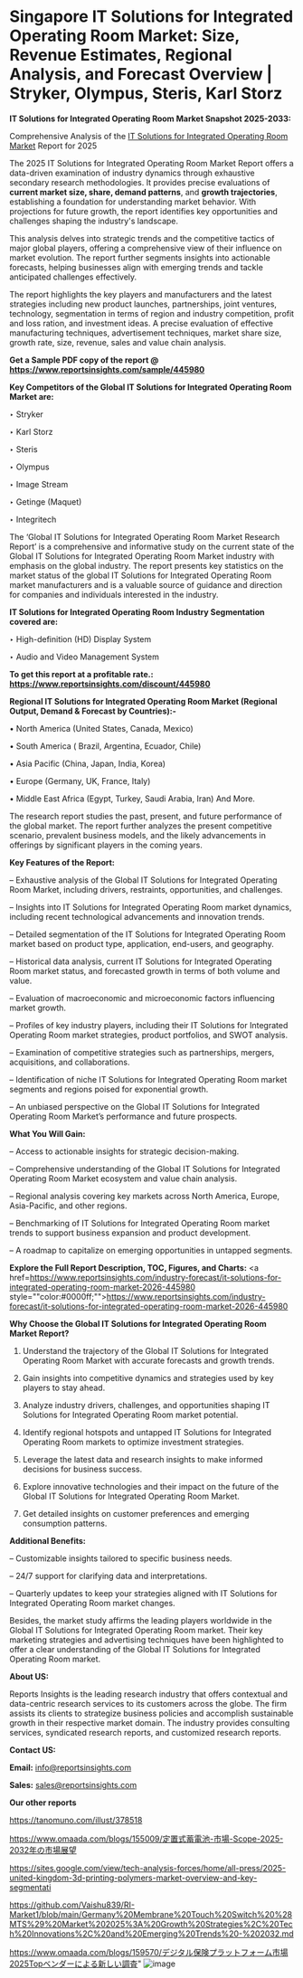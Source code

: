 # Singapore IT Solutions for Integrated Operating Room Market: Size, Revenue Estimates, Regional Analysis, and Forecast Overview | Stryker, Olympus, Steris, Karl Storz

<strong>IT Solutions for Integrated Operating Room Market Snapshot 2025-2033:</strong>

Comprehensive Analysis of the <a href=https://www.reportsinsights.com/sample/445980>IT Solutions for Integrated Operating Room Market</a> Report for 2025

The 2025 IT Solutions for Integrated Operating Room Market Report offers a data-driven examination of industry dynamics through exhaustive secondary research methodologies. It provides precise evaluations of <strong>current market size, share, demand patterns</strong>, and <strong>growth trajectories</strong>, establishing a foundation for understanding market behavior. With projections for future growth, the report identifies key opportunities and challenges shaping the industry's landscape.

This analysis delves into strategic trends and the competitive tactics of major global players, offering a comprehensive view of their influence on market evolution. The report further segments insights into actionable forecasts, helping businesses align with emerging trends and tackle anticipated challenges effectively.

The report highlights the key players and manufacturers and the latest strategies including new product launches, partnerships, joint ventures, technology, segmentation in terms of region and industry competition, profit and loss ration, and investment ideas. A precise evaluation of effective manufacturing techniques, advertisement techniques, market share size, growth rate, size, revenue, sales and value chain analysis.

<strong>Get a Sample PDF copy of the report @ <a href=https://www.reportsinsights.com/sample/445980 style=color:#0000ff;>https://www.reportsinsights.com/sample/445980</a></strong>

<strong>Key Competitors of the Global IT Solutions for Integrated Operating Room Market are:</strong>

‣ Stryker

‣ Karl Storz

‣ Steris

‣ Olympus

‣ Image Stream

‣ Getinge (Maquet)

‣ Integritech

The ‘Global IT Solutions for Integrated Operating Room Market Research Report’ is a comprehensive and informative study on the current state of the Global IT Solutions for Integrated Operating Room Market industry with emphasis on the global industry. The report presents key statistics on the market status of the global IT Solutions for Integrated Operating Room market manufacturers and is a valuable source of guidance and direction for companies and individuals interested in the industry.

<strong>IT Solutions for Integrated Operating Room Industry Segmentation covered are:</strong>

‣ High-definition (HD) Display System

‣ Audio and Video Management System

<strong>To get this report at a profitable rate.: <a href=https://www.reportsinsights.com/discount/445980 style=color:#0000ff;>https://www.reportsinsights.com/discount/445980</a></strong>

<strong>Regional IT Solutions for Integrated Operating Room Market (Regional Output, Demand &amp; Forecast by Countries):-</strong>

• North America (United States, Canada, Mexico)

• South America ( Brazil, Argentina, Ecuador, Chile)

• Asia Pacific (China, Japan, India, Korea)

• Europe (Germany, UK, France, Italy)

• Middle East Africa (Egypt, Turkey, Saudi Arabia, Iran) And More.

The research report studies the past, present, and future performance of the global market. The report further analyzes the present competitive scenario, prevalent business models, and the likely advancements in offerings by significant players in the coming years.

<strong>Key Features of the Report:</strong>

– Exhaustive analysis of the Global IT Solutions for Integrated Operating Room Market, including drivers, restraints, opportunities, and challenges.

– Insights into IT Solutions for Integrated Operating Room market dynamics, including recent technological advancements and innovation trends.

– Detailed segmentation of the IT Solutions for Integrated Operating Room market based on product type, application, end-users, and geography.

– Historical data analysis, current IT Solutions for Integrated Operating Room market status, and forecasted growth in terms of both volume and value.

– Evaluation of macroeconomic and microeconomic factors influencing market growth.

– Profiles of key industry players, including their IT Solutions for Integrated Operating Room market strategies, product portfolios, and SWOT analysis.

– Examination of competitive strategies such as partnerships, mergers, acquisitions, and collaborations.

– Identification of niche IT Solutions for Integrated Operating Room market segments and regions poised for exponential growth.

– An unbiased perspective on the Global IT Solutions for Integrated Operating Room Market’s performance and future prospects.

<strong>What You Will Gain:</strong>

– Access to actionable insights for strategic decision-making.

– Comprehensive understanding of the Global IT Solutions for Integrated Operating Room Market ecosystem and value chain analysis.

– Regional analysis covering key markets across North America, Europe, Asia-Pacific, and other regions.

– Benchmarking of IT Solutions for Integrated Operating Room market trends to support business expansion and product development.

– A roadmap to capitalize on emerging opportunities in untapped segments.

<strong>Explore the Full Report Description, TOC, Figures, and Charts:</strong>
<a href=https://www.reportsinsights.com/industry-forecast/it-solutions-for-integrated-operating-room-market-2026-445980 style=""color:#0000ff;"">https://www.reportsinsights.com/industry-forecast/it-solutions-for-integrated-operating-room-market-2026-445980</a>

<strong>Why Choose the Global IT Solutions for Integrated Operating Room Market Report?</strong>

1. Understand the trajectory of the Global IT Solutions for Integrated Operating Room Market with accurate forecasts and growth trends.

2. Gain insights into competitive dynamics and strategies used by key players to stay ahead.

3. Analyze industry drivers, challenges, and opportunities shaping IT Solutions for Integrated Operating Room market potential.

4. Identify regional hotspots and untapped IT Solutions for Integrated Operating Room markets to optimize investment strategies.

5. Leverage the latest data and research insights to make informed decisions for business success.

6. Explore innovative technologies and their impact on the future of the Global IT Solutions for Integrated Operating Room Market.

7. Get detailed insights on customer preferences and emerging consumption patterns.

<strong>Additional Benefits:</strong>

– Customizable insights tailored to specific business needs.

– 24/7 support for clarifying data and interpretations.

– Quarterly updates to keep your strategies aligned with IT Solutions for Integrated Operating Room market changes.

Besides, the market study affirms the leading players worldwide in the Global IT Solutions for Integrated Operating Room market. Their key marketing strategies and advertising techniques have been highlighted to offer a clear understanding of the Global IT Solutions for Integrated Operating Room market.

<strong><strong>About US</strong>:</strong>

Reports Insights is the leading research industry that offers contextual and data-centric research services to its customers across the globe. The firm assists its clients to strategize business policies and accomplish sustainable growth in their respective market domain. The industry provides consulting services, syndicated research reports, and customized research reports.

<strong>Contact US:</strong>

<p class=><b>Email:</b> <a href=mailto:info@reportsinsights.com>info@reportsinsights.com</a></p>
<p class=><b>Sales:</b> <a href=mailto:sales@reportsinsights.com>sales@reportsinsights.com</a></p>

<strong>Our other reports</strong>

<a href=https://tanomuno.com/illust/378518>https://tanomuno.com/illust/378518</a>

<a href=https://www.omaada.com/blogs/155009/定置式蓄電池-市場-Scope-2025-2032年の市場展望>https://www.omaada.com/blogs/155009/定置式蓄電池-市場-Scope-2025-2032年の市場展望</a>

<a href=https://sites.google.com/view/tech-analysis-forces/home/all-press/2025-united-kingdom-3d-printing-polymers-market-overview-and-key-segmentati>https://sites.google.com/view/tech-analysis-forces/home/all-press/2025-united-kingdom-3d-printing-polymers-market-overview-and-key-segmentati</a>

<a href=https://github.com/Vaishu839/RI-Market1/blob/main/Germany%20Membrane%20Touch%20Switch%20%28MTS%29%20Market%202025%3A%20Growth%20Strategies%2C%20Tech%20Innovations%2C%20and%20Emerging%20Trends%20-%202032.md>https://github.com/Vaishu839/RI-Market1/blob/main/Germany%20Membrane%20Touch%20Switch%20%28MTS%29%20Market%202025%3A%20Growth%20Strategies%2C%20Tech%20Innovations%2C%20and%20Emerging%20Trends%20-%202032.md</a>

<a href=https://www.omaada.com/blogs/159570/デジタル保険プラットフォーム市場2025Topベンダーによる新しい調査>https://www.omaada.com/blogs/159570/デジタル保険プラットフォーム市場2025Topベンダーによる新しい調査</a>"
![image](https://github.com/user-attachments/assets/3181aa2f-c613-406d-8d4e-687e4f63435b)
